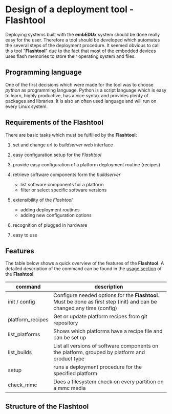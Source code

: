# Design of a deployment tool - **Flashtool**

Deploying systems built with the **embEDUx** system should be done really easy for
the user. Therefore a tool should be developed which automates the several steps
of the deployment procedure. It seemed obvious to call this tool "**Flashtool**"
due to the fact that most of the embedded devices uses flash memories to store
their operating system and files.

## Programming language

One of the first decisions which were made for the tool was to choose *python*
as programming language. Python is a script language which is easy to learn,
highly productive, has a nice syntax and provides plenty of packages and 
libraries. It is also an often used language and will run on every Linux system.


## Requirements of the **Flashtool**

There are basic tasks which must be fulfilled by the **Flashtool**:

1. set and change url to *buildserver* web interface
2. easy configuration setup for the *Flashtool*
3. provide easy configuration of a platform deployment routine (recipes)
4. retrieve software components form the *buildserver*

    * list software components for a platform
    * filter or select specific software versions

5. extensibility of the *Flashtool*
    
    * adding deployment routines
    * adding new configuration options

6. recognition of plugged in hardware
7. easy to use


## Features 

The table below shows a quick overview of the features of the **Flashtool**.
A detailed description of the command can be found in the [usage
section](../../usage/flashtool.md) of the **Flashtool**


 command | description
 ------- | -----------
 init / config | Configure needed options for the **Flashtool**. Must be done as first step (init) and can be changed any time (config)
 platform\_recipes | Get or update platform recipes from git repository
 list\_platforms   | Shows which platforms have a recipe file and can be set up
 list\_builds  | List all versions of software components on the platform, grouped by platform and product type
 setup  | runs a deployment procedure for the specified platform
 check\_mmc | Does a filesystem check on every partition on a mmc media


 ## Structure of the **Flashtool**

 

